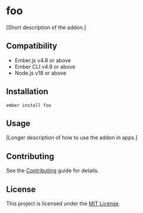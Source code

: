 foo
==============================================================================

[Short description of the addon.]


Compatibility
------------------------------------------------------------------------------

* Ember.js v4.8 or above
* Ember CLI v4.8 or above
* Node.js v18 or above


Installation
------------------------------------------------------------------------------

```
ember install foo
```


Usage
------------------------------------------------------------------------------

[Longer description of how to use the addon in apps.]


Contributing
------------------------------------------------------------------------------

See the [Contributing](CONTRIBUTING.md) guide for details.


License
------------------------------------------------------------------------------

This project is licensed under the [MIT License](LICENSE.md).
